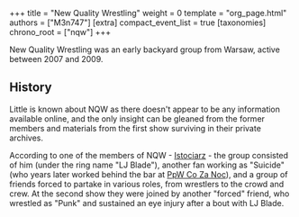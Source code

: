 +++
title = "New Quality Wrestling"
weight = 0
template = "org_page.html"
authors = ["M3n747"]
[extra]
compact_event_list = true
[taxonomies]
chrono_root = ["nqw"]
+++

New Quality Wrestling was an early backyard group from Warsaw, active between 2007 and 2009. 

## History

Little is known about NQW as there doesn't appear to be any information available online, and the only insight can be gleaned from the former members and materials from the first show surviving in their private archives.

According to one of the members of NQW - [Istociarz](@/w/istociarz.md) - the group consisted of him (under the ring name "LJ Blade"), another fan working as "Suicide" (who years later worked behind the bar at [PpW Co Za Noc](@/e/ppw/2024-10-26-ppw-co-za-noc.md)), and a group of friends forced to partake in various roles, from wrestlers to the crowd and crew. At the second show they were joined by another "forced" friend, who wrestled as "Punk" and sustained an eye injury after a bout with LJ Blade.
